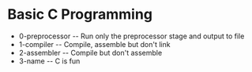 # Basic C Programming
 - 0-preprocessor -- Run only the preprocessor stage and output to file
 - 1-compiler -- Compile, assemble but don't link
 - 2-assembler -- Compile but don't assemble
 - 3-name -- C is fun
